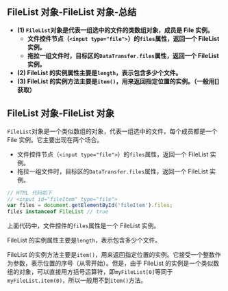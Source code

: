## FileList 对象-FileList 对象-总结

- **(1) `FileList`对象是代表一组选中的文件的类数组对象，成员是 File 实例。**
  - **文件控件节点（`<input type="file">`）的`files`属性，返回一个 FileList 实例。**
  - **拖拉一组文件时，目标区的`DataTransfer.files`属性，返回一个 FileList 实例。**
- **(2) FileList 的实例属性主要是`length`，表示包含多少个文件。**
- **(3) FileList 的实例方法主要是`item()`，用来返回指定位置的实例。（一般用[]获取）**

## FileList 对象-FileList 对象

`FileList`对象是一个类似数组的对象，代表一组选中的文件，每个成员都是一个 File 实例。它主要出现在两个场合。

- 文件控件节点（`<input type="file">`）的`files`属性，返回一个 FileList 实例。
- 拖拉一组文件时，目标区的`DataTransfer.files`属性，返回一个 FileList 实例。

```javascript
// HTML 代码如下
// <input id="fileItem" type="file">
var files = document.getElementById('fileItem').files;
files instanceof FileList // true
```

上面代码中，文件控件的`files`属性是一个 FileList 实例。

FileList 的实例属性主要是`length`，表示包含多少个文件。

FileList 的实例方法主要是`item()`，用来返回指定位置的实例。它接受一个整数作为参数，表示位置的序号（从零开始）。但是，由于 FileList 的实例是一个类似数组的对象，可以直接用方括号运算符，即`myFileList[0]`等同于`myFileList.item(0)`，所以一般用不到`item()`方法。
